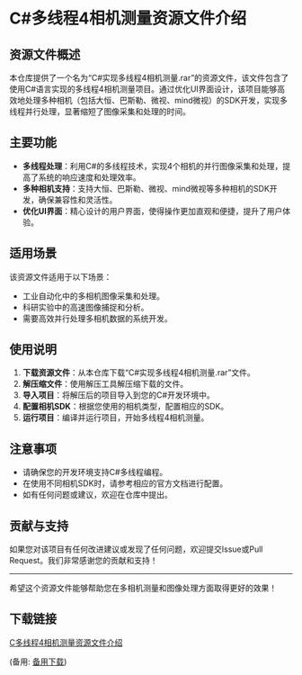 # C#多线程4相机测量资源文件介绍

## 资源文件概述

本仓库提供了一个名为“C#实现多线程4相机测量.rar”的资源文件，该文件包含了使用C#语言实现的多线程4相机测量项目。通过优化UI界面设计，该项目能够高效地处理多种相机（包括大恒、巴斯勒、微视、mind微视）的SDK开发，实现多线程并行处理，显著缩短了图像采集和处理的时间。

## 主要功能

- **多线程处理**：利用C#的多线程技术，实现4个相机的并行图像采集和处理，提高了系统的响应速度和处理效率。
- **多种相机支持**：支持大恒、巴斯勒、微视、mind微视等多种相机的SDK开发，确保兼容性和灵活性。
- **优化UI界面**：精心设计的用户界面，使得操作更加直观和便捷，提升了用户体验。

## 适用场景

该资源文件适用于以下场景：

- 工业自动化中的多相机图像采集和处理。
- 科研实验中的高速图像捕捉和分析。
- 需要高效并行处理多相机数据的系统开发。

## 使用说明

1. **下载资源文件**：从本仓库下载“C#实现多线程4相机测量.rar”文件。
2. **解压缩文件**：使用解压工具解压缩下载的文件。
3. **导入项目**：将解压后的项目导入到您的C#开发环境中。
4. **配置相机SDK**：根据您使用的相机类型，配置相应的SDK。
5. **运行项目**：编译并运行项目，开始多线程4相机测量。

## 注意事项

- 请确保您的开发环境支持C#多线程编程。
- 在使用不同相机SDK时，请参考相应的官方文档进行配置。
- 如有任何问题或建议，欢迎在仓库中提出。

## 贡献与支持

如果您对该项目有任何改进建议或发现了任何问题，欢迎提交Issue或Pull Request。我们非常感谢您的贡献和支持！

---

希望这个资源文件能够帮助您在多相机测量和图像处理方面取得更好的效果！

## 下载链接
[C多线程4相机测量资源文件介绍](https://pan.quark.cn/s/8f83f761d2db) 

(备用: [备用下载](https://pan.baidu.com/s/1lWLr6D-QPeVrgavwj2AoZA?pwd=1234))
